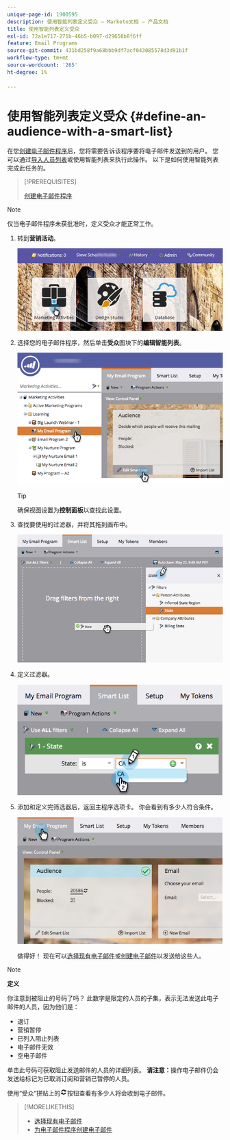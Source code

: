 ```yaml
---
unique-page-id: 1900595
description: 使用智能列表定义受众 — Marketo文档 — 产品文档
title: 使用智能列表定义受众
exl-id: 72a1e717-271b-46b5-b097-d29658b8f6ff
feature: Email Programs
source-git-commit: 431bd258f9a68bbb9df7acf043085578d3d91b1f
workflow-type: tm+mt
source-wordcount: '265'
ht-degree: 1%

---
```


# 使用智能列表定义受众 {#define-an-audience-with-a-smart-list}

在您[创建电子邮件程序](/help/marketo/product-docs/email-marketing/email-programs/creating-an-email-program/create-an-email-program.md)后，您将需要告诉该程序要将电子邮件发送到的用户。 您可以通过[导入人员列表](/help/marketo/product-docs/email-marketing/email-programs/managing-people-in-email-programs/define-an-audience-by-importing-a-list.md)或使用智能列表来执行此操作。 以下是如何使用智能列表完成此任务的。

>[!PREREQUISITES]
>
>[创建电子邮件程序](/help/marketo/product-docs/email-marketing/email-programs/creating-an-email-program/create-an-email-program.md)

>[!NOTE]
>
>仅当电子邮件程序未获批准时，定义受众才能正常工作。

1. 转到&#x200B;**营销活动**。

   ![](assets/login-marketing-activities.png)

1. 选择您的电子邮件程序，然后单击&#x200B;**受众**&#x200B;图块下的&#x200B;**编辑智能列表**。

   ![](assets/2017-05-22-09-46-37.png)

   >[!TIP]
   >
   >确保视图设置为&#x200B;**控制面板**&#x200B;以查找此设置。

1. 查找要使用的过滤器，并将其拖到画布中。

   ![](assets/dragstate.png)

1. 定义过滤器。

   ![](assets/image2014-9-12-11-3a1-3a14.png)

1. 添加和定义完筛选器后，返回主程序选项卡。 你会看到有多少人符合条件。

   ![](assets/myemailprogram.jpg)

   做得好！ 现在可以[选择现有电子邮件](/help/marketo/product-docs/email-marketing/email-programs/email-program-actions/choose-an-existing-email.md)或[创建电子邮件](/help/marketo/product-docs/email-marketing/email-programs/email-program-actions/create-an-email-for-an-email-program.md)以发送给这些人。

>[!NOTE]
>
>**定义**
>
>你注意到被阻止的号码了吗？ 此数字是限定的人员的子集，表示无法发送此电子邮件的人员，因为他们是：
>
>* 退订
>* 营销暂停
>* 已列入阻止列表
>* 电子邮件无效
>* 空电子邮件
>
>单击此号码可获取阻止发送邮件的人员的详细列表。 **请注意：**&#x200B;操作电子邮件仍会发送给标记为已取消订阅和营销已暂停的人员。
>
>使用“受众”拼贴上的![—](assets/image2014-10-23-16-3a32-3a36.png)按钮查看有多少人将会收到电子邮件。

>[!MORELIKETHIS]
>
>* [选择现有电子邮件](/help/marketo/product-docs/email-marketing/email-programs/email-program-actions/choose-an-existing-email.md)
>* [为电子邮件程序创建电子邮件](/help/marketo/product-docs/email-marketing/email-programs/email-program-actions/create-an-email-for-an-email-program.md)
